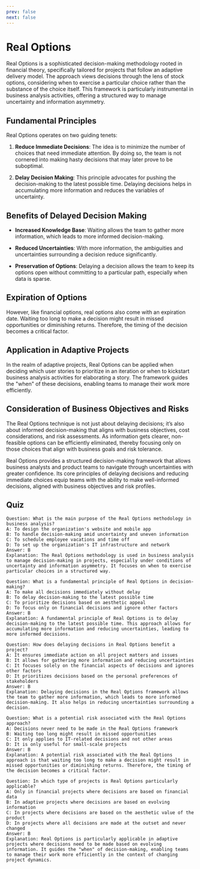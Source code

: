 ```yaml
---
prev: false
next: false
---
```


# Real Options

Real Options is a sophisticated decision-making methodology rooted in financial theory, specifically tailored for projects that follow an adaptive delivery model. The approach views decisions through the lens of stock options, considering when to exercise a particular choice rather than the substance of the choice itself. This framework is particularly instrumental in business analysis activities, offering a structured way to manage uncertainty and information asymmetry.

## Fundamental Principles

Real Options operates on two guiding tenets:

1. **Reduce Immediate Decisions**: The idea is to minimize the number of choices that need immediate attention. By doing so, the team is not cornered into making hasty decisions that may later prove to be suboptimal.

2. **Delay Decision Making**: This principle advocates for pushing the decision-making to the latest possible time. Delaying decisions helps in accumulating more information and reduces the variables of uncertainty.

## Benefits of Delayed Decision Making

- **Increased Knowledge Base**: Waiting allows the team to gather more information, which leads to more informed decision-making.

- **Reduced Uncertainties**: With more information, the ambiguities and uncertainties surrounding a decision reduce significantly.

- **Preservation of Options**: Delaying a decision allows the team to keep its options open without committing to a particular path, especially when data is sparse.

## Expiration of Options

However, like financial options, real options also come with an expiration date. Waiting too long to make a decision might result in missed opportunities or diminishing returns. Therefore, the timing of the decision becomes a critical factor.

## Application in Adaptive Projects

In the realm of adaptive projects, Real Options can be applied when deciding which user stories to prioritize in an iteration or when to kickstart business analysis activities for elaborating a story. The framework guides the "when" of these decisions, enabling teams to manage their work more efficiently.

## Consideration of Business Objectives and Risks

The Real Options technique is not just about delaying decisions; it’s also about informed decision-making that aligns with business objectives, cost considerations, and risk assessments. As information gets clearer, non-feasible options can be efficiently eliminated, thereby focusing only on those choices that align with business goals and risk tolerance.

Real Options provides a structured decision-making framework that allows business analysts and product teams to navigate through uncertainties with greater confidence. Its core principles of delaying decisions and reducing immediate choices equip teams with the ability to make well-informed decisions, aligned with business objectives and risk profiles.

## Quiz

```quiz
Question: What is the main purpose of the Real Options methodology in business analysis?
A: To design the organization's website and mobile app
B: To handle decision-making amid uncertainty and uneven information
C: To schedule employee vacations and time off
D: To set up the organization's IT infrastructure and network
Answer: B
Explanation: The Real Options methodology is used in business analysis to manage decision-making in projects, especially under conditions of uncertainty and information asymmetry. It focuses on when to exercise particular choices in a structured way.

Question: What is a fundamental principle of Real Options in decision-making?
A: To make all decisions immediately without delay
B: To delay decision-making to the latest possible time
C: To prioritize decisions based on aesthetic appeal
D: To focus only on financial decisions and ignore other factors
Answer: B
Explanation: A fundamental principle of Real Options is to delay decision-making to the latest possible time. This approach allows for accumulating more information and reducing uncertainties, leading to more informed decisions.

Question: How does delaying decisions in Real Options benefit a project?
A: It ensures immediate action on all project matters and issues
B: It allows for gathering more information and reducing uncertainties
C: It focuses solely on the financial aspects of decisions and ignores other factors
D: It prioritizes decisions based on the personal preferences of stakeholders
Answer: B
Explanation: Delaying decisions in the Real Options framework allows the team to gather more information, which leads to more informed decision-making. It also helps in reducing uncertainties surrounding a decision.

Question: What is a potential risk associated with the Real Options approach?
A: Decisions never need to be made in the Real Options framework
B: Waiting too long might result in missed opportunities
C: It only applies to IT-related decisions and not other areas
D: It is only useful for small-scale projects
Answer: B
Explanation: A potential risk associated with the Real Options approach is that waiting too long to make a decision might result in missed opportunities or diminishing returns. Therefore, the timing of the decision becomes a critical factor.

Question: In which type of projects is Real Options particularly applicable?
A: Only in financial projects where decisions are based on financial data
B: In adaptive projects where decisions are based on evolving information
C: In projects where decisions are based on the aesthetic value of the product
D: In projects where all decisions are made at the outset and never changed
Answer: B
Explanation: Real Options is particularly applicable in adaptive projects where decisions need to be made based on evolving information. It guides the "when" of decision-making, enabling teams to manage their work more efficiently in the context of changing project dynamics.

```
